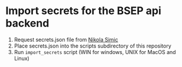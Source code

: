 # Import secrets for the BSEP api backend

1. Request secrets.json file from [Nikola Simic](https://github.com/dXellor)
2. Place secrets.json into the scripts subdirectory of this repository
3. Run `import_secrets` script (WIN for windows, UNIX for MacOS and Linux)
